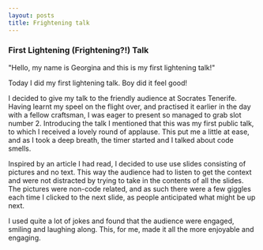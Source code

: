 ```yaml
---
layout: posts
title: Frightening talk
---
```

### First Lightening (Frightening?!) Talk

"Hello, my name is Georgina and this is my first lightening talk!"

Today I did my first lightening talk. Boy did it feel good! 

<!--break-->

I decided to give my talk to the friendly audience at Socrates Tenerife. Having learnt my speel on the flight over, and practised it earlier in the day with a fellow craftsman, I was eager to present so managed to grab slot number 2.
Introducing the talk I mentioned that this was my first public talk, to which I received a lovely round of applause. This put me a little at ease, and as I took a deep breath, the timer started and I talked about code smells.


Inspired by an article I had read, I decided to use use slides consisting of pictures and no text. This way the audience had to listen to get the context and were not distracted by trying to take in the contents of all the slides.
The pictures were non-code related, and as such there were a few giggles each time I clicked to the next slide, as people anticipated what might be up next.


I used quite a lot of jokes and found that the audience were engaged, smiling and laughing along. This, for me, made it all the more enjoyable and engaging.
